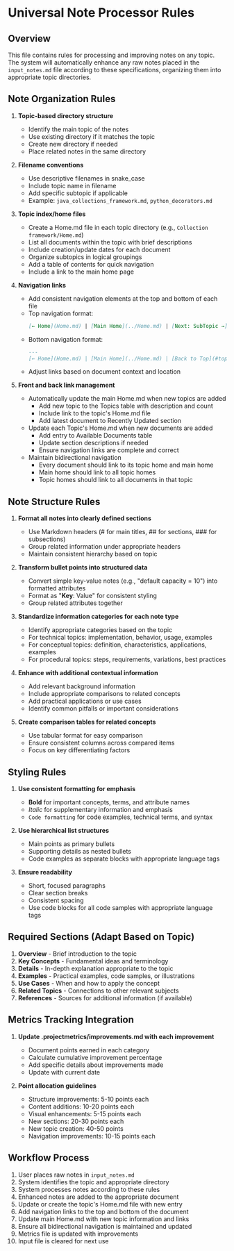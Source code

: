 # Universal Note Processor Rules

## Overview
This file contains rules for processing and improving notes on any topic. The system will automatically enhance any raw notes placed in the `input_notes.md` file according to these specifications, organizing them into appropriate topic directories.

## Note Organization Rules

1. **Topic-based directory structure**
   - Identify the main topic of the notes
   - Use existing directory if it matches the topic
   - Create new directory if needed
   - Place related notes in the same directory

2. **Filename conventions**
   - Use descriptive filenames in snake_case
   - Include topic name in filename
   - Add specific subtopic if applicable
   - Example: `java_collections_framework.md`, `python_decorators.md`

3. **Topic index/home files**
   - Create a Home.md file in each topic directory (e.g., `Collection framework/Home.md`)
   - List all documents within the topic with brief descriptions
   - Include creation/update dates for each document
   - Organize subtopics in logical groupings
   - Add a table of contents for quick navigation
   - Include a link to the main home page

4. **Navigation links**
   - Add consistent navigation elements at the top and bottom of each file
   - Top navigation format:
     ```markdown
     [← Home](Home.md) | [Main Home](../Home.md) | [Next: SubTopic →](subtopic.md)
     ```
   - Bottom navigation format:
     ```markdown
     ---
     [← Home](Home.md) | [Main Home](../Home.md) | [Back to Top](#topic-name) | [Next: SubTopic →](subtopic.md)
     ```
   - Adjust links based on document context and location

5. **Front and back link management**
   - Automatically update the main Home.md when new topics are added
     * Add new topic to the Topics table with description and count
     * Include link to the topic's Home.md file
     * Add latest document to Recently Updated section
   - Update each Topic's Home.md when new documents are added
     * Add entry to Available Documents table
     * Update section descriptions if needed
     * Ensure navigation links are complete and correct
   - Maintain bidirectional navigation
     * Every document should link to its topic home and main home
     * Main home should link to all topic homes
     * Topic homes should link to all documents in that topic

## Note Structure Rules

1. **Format all notes into clearly defined sections**
   - Use Markdown headers (# for main titles, ## for sections, ### for subsections)
   - Group related information under appropriate headers
   - Maintain consistent hierarchy based on topic

2. **Transform bullet points into structured data**
   - Convert simple key-value notes (e.g., "default capacity = 10") into formatted attributes
   - Format as "**Key**: Value" for consistent styling
   - Group related attributes together

3. **Standardize information categories for each note type**
   - Identify appropriate categories based on the topic
   - For technical topics: implementation, behavior, usage, examples
   - For conceptual topics: definition, characteristics, applications, examples
   - For procedural topics: steps, requirements, variations, best practices

4. **Enhance with additional contextual information**
   - Add relevant background information
   - Include appropriate comparisons to related concepts
   - Add practical applications or use cases
   - Identify common pitfalls or important considerations

5. **Create comparison tables for related concepts**
   - Use tabular format for easy comparison
   - Ensure consistent columns across compared items
   - Focus on key differentiating factors

## Styling Rules

1. **Use consistent formatting for emphasis**
   - **Bold** for important concepts, terms, and attribute names
   - *Italic* for supplementary information and emphasis
   - `Code formatting` for code examples, technical terms, and syntax

2. **Use hierarchical list structures**
   - Main points as primary bullets
   - Supporting details as nested bullets
   - Code examples as separate blocks with appropriate language tags

3. **Ensure readability**
   - Short, focused paragraphs
   - Clear section breaks
   - Consistent spacing
   - Use code blocks for all code samples with appropriate language tags

## Required Sections (Adapt Based on Topic)

1. **Overview** - Brief introduction to the topic
2. **Key Concepts** - Fundamental ideas and terminology
3. **Details** - In-depth explanation appropriate to the topic
4. **Examples** - Practical examples, code samples, or illustrations
5. **Use Cases** - When and how to apply the concept
6. **Related Topics** - Connections to other relevant subjects
7. **References** - Sources for additional information (if available)

## Metrics Tracking Integration

1. **Update .projectmetrics/improvements.md with each improvement**
   - Document points earned in each category
   - Calculate cumulative improvement percentage
   - Add specific details about improvements made
   - Update with current date

2. **Point allocation guidelines**
   - Structure improvements: 5-10 points each
   - Content additions: 10-20 points each
   - Visual enhancements: 5-15 points each
   - New sections: 20-30 points each
   - New topic creation: 40-50 points
   - Navigation improvements: 10-15 points each

## Workflow Process

1. User places raw notes in `input_notes.md`
2. System identifies the topic and appropriate directory
3. System processes notes according to these rules
4. Enhanced notes are added to the appropriate document
5. Update or create the topic's Home.md file with new entry
6. Add navigation links to the top and bottom of the document
7. Update main Home.md with new topic information and links
8. Ensure all bidirectional navigation is maintained and updated
9. Metrics file is updated with improvements
10. Input file is cleared for next use 
